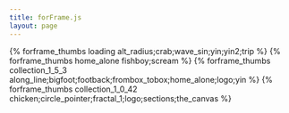 ```yaml
---
title: forFrame.js
layout: page
---
```


{% forframe_thumbs loading alt_radius;crab;wave_sin;yin;yin2;trip %}
{% forframe_thumbs home_alone fishboy;scream %}
{% forframe_thumbs collection_1_5_3 along_line;bigfoot;footback;frombox_tobox;home_alone;logo;yin %}
{% forframe_thumbs collection_1_0_42 chicken;circle_pointer;fractal_1;logo;sections;the_canvas %}
